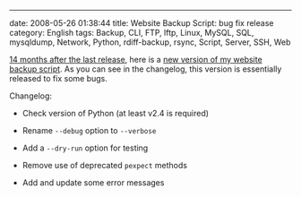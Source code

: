---
date: 2008-05-26 01:38:44
title: Website Backup Script: bug fix release
category: English
tags: Backup, CLI, FTP, lftp, Linux, MySQL, SQL, mysqldump, Network, Python, rdiff-backup, rsync, Script, Server, SSH, Web

[14 months after the last release](http://kevin.deldycke.com/2007/03/website-backup-script-mysql-dumps-and-ssh-supported/), here is a [new version of my website backup script](https://github.com/kdeldycke/scripts/blob/master/website-backup.py). As you can see in the changelog, this version is essentially released to fix some bugs.

Changelog:

  * Check version of Python (at least v2.4 is required)

  * Rename `--debug` option to `--verbose`

  * Add a `--dry-run` option for testing

  * Remove use of deprecated `pexpect` methods

  * Add and update some error messages

